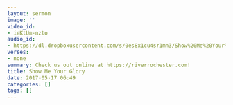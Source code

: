 ```yaml
---
layout: sermon
image: ''
video_id:
- ieKtUm-nzto
audio_id:
- https://dl.dropboxusercontent.com/s/0es8x1cu4sr1mn3/Show%20Me%20Your%20Glory.mp3?dl=0
verses:
- none
summary: Check us out online at https://riverrochester.com!
title: Show Me Your Glory
date: 2017-05-17 06:49
categories: []
tags: []
---
```


